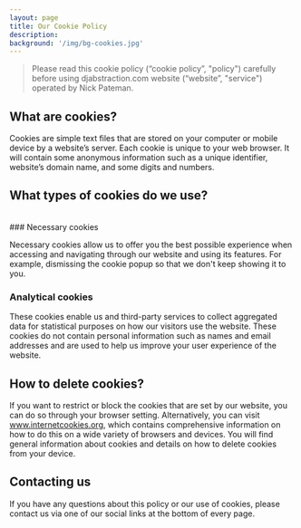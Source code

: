 ```yaml
---
layout: page
title: Our Cookie Policy
description:
background: '/img/bg-cookies.jpg'
---
```


> Please read this cookie policy (“cookie policy”, "policy") carefully before using djabstraction.com website (“website”, "service") operated by Nick Pateman.

## What are cookies?

Cookies are simple text files that are stored on your computer or mobile device by a website’s server. Each cookie is unique to your web browser. It will contain some anonymous information such as a unique identifier, website’s domain name, and some digits and numbers.

## What types of cookies do we use?
<br/>
### Necessary cookies

Necessary cookies allow us to offer you the best possible experience when accessing and navigating through our website and using its features. For example, dismissing the cookie popup so that we don't keep showing it to you.

### Analytical cookies

These cookies enable us and third-party services to collect aggregated data for statistical purposes on how our visitors use the website. These cookies do not contain personal 
information such as names and email addresses and are used to help us improve your user experience of the website.

## How to delete cookies?

If you want to restrict or block the cookies that are set by our website, you can do so through your browser setting. Alternatively, you can visit www.internetcookies.org, which contains 
comprehensive information on how to do this on a wide variety of browsers and devices. You will find general information about cookies and details on how to delete cookies from your device.

## Contacting us

If you have any questions about this policy or our use of cookies, please contact us via one of our social links at the bottom of every page.
